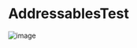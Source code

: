 # AddressablesTest

![image](https://github.com/momvov/AddressablesTest/assets/68140607/71e1b9ef-f48c-490f-899d-f2a7ed68182b)
